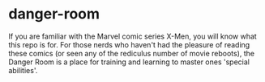 # danger-room

If you are familiar with the Marvel comic series X-Men, you will know what this repo is for. For those nerds who haven't had the pleasure of reading these comics (or seen any of the rediculus number of movie reboots), the Danger Room is a place for training and learning to master ones 'special abilities'. 
